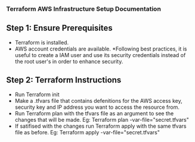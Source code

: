 ### Terraform AWS Infrastructure Setup Documentation

## Step 1: Ensure Prerequisites
- Terraform is installed.
- AWS account credentials are available. 
*Following best practices, it is useful to create a IAM user and use its security credentials instead of the root user's in order to enhance security.

## Step 2: Terraform Instructions
- Run Terraform init
- Make a .tfvars file that contains defenitions for the AWS access key, security key and IP address you want to access the resource from.
- Run Terraform plan with the tfvars file as an argument to see the changes that will be made. Eg: Terraform plan -var-file="secret.tfvars"
- If satifised with the changes run Terraform apply with the same tfvars file as before. Eg: Terraform apply -var-file="secret.tfvars"
